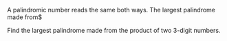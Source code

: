 A palindromic number reads the same both ways. The largest palindrome made from$

Find the largest palindrome made from the product of two 3-digit numbers.

